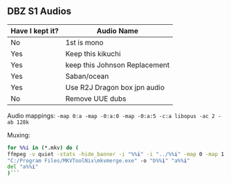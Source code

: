 ## DBZ S1 Audios


| Have I kept it?   |Audio Name                              |
|----|------------------------------|
|No  |1st is mono                   |
|Yes |Keep this kikuchi             |
|Yes |keep this Johnson Replacement |
|Yes |Saban/ocean                   |
|Yes |Use R2J Dragon box jpn audio  |
|No  |Remove UUE dubs               |

Audio mappings:
`-map 0:a -map -0:a:0 -map -0:a:5 -c:a libopus -ac 2 -ab 128k`

Muxing:
```cmd
for %%i in (*.mkv) do (
ffmpeg -v quiet -stats -hide_banner -i "%%i" -i "../%%i" -map 0 -map 1:a:4 -map 1:a:1 -map 1:a:2 -map 1:a:3 -map 1:s -map 1:t -c:v copy -c:a libopus -ac 2 -ab 128k -metadata title="[AniDL] Dragon Ball Z [BD 480p 10bit][Soap]" -disposition:a:0 default "a%%i"
"C:/Program Files/MKVToolNix\mkvmerge.exe" -o "b%%i" "a%%i"
del "a%%i"
)```


